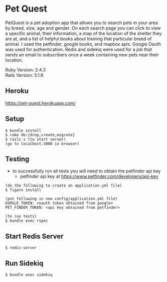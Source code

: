 # Pet Quest

PetQuest is a pet adoption app that allows you to search pets in your area by breed, size, age and gender. On each search page you can click to view a specific animal, their information, a map of the location of the shelter they are at, and a list of helpful books about training that particular breed of animal. I used the petfinder, google books, and mapbox apis. Google Oauth was used for authentication. Redis and sidekiq were used for a job that sends an email to subscribers once a week containing new pets near their location.  

Ruby Version: 2.4.3  
Rails Version: 5.1.6  
  
## Heroku  
https://pet-quest.herokuapp.com/  
  

## Setup  
  
```
$ bundle install
$ rake db:{drop,create,migrate}  
$ rails s (to start server) 
(go to localhost:3000 in browser)  
```  

## Testing  
* to successfully run all tests you will need to obtain the petfinder api key
  - petfinder api key at https://www.petfinder.com/developers/api-key  
  
```
(do the following to create an application.yml file)
$ figaro install 

(put following in new config/application.yml file)
GOOGLE_TOKEN: <oauth token obtained from google>  
PET_FINDER_TOKEN: <api key obtained from petfinder>

(to run tests)
$ bundle exec rspec 
``` 

## Start Redis Server  
 ```
 $ redis-server  
 
 ``` 
 
 ## Run Sidekiq 

``` 
$ bundle exec sidekiq  
```  
